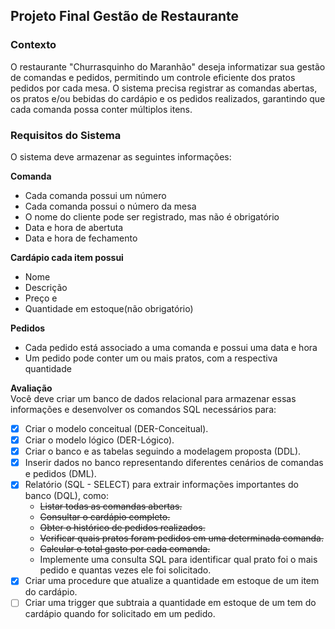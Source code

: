 ## Projeto Final Gestão de Restaurante  
### Contexto    
O restaurante "Churrasquinho do Maranhão" deseja informatizar sua gestão de comandas e pedidos, permitindo um controle eficiente dos pratos pedidos por cada mesa.
O sistema precisa registrar as comandas abertas, os pratos e/ou bebidas do cardápio e os pedidos realizados, garantindo que cada comanda possa conter múltiplos itens.  
  
### Requisitos do Sistema  
O sistema deve armazenar as seguintes informações:  
  
**Comanda**  
- Cada comanda possui um número  
- Cada comanda possui o número da mesa  
- O nome do cliente pode ser registrado, mas não é obrigatório  
- Data e hora de abertuta  
- Data e hora de fechamento  
  
**Cardápio cada item possui**  
- Nome
- Descrição
- Preço e 
- Quantidade em estoque(não obrigatório)  
  
**Pedidos**  
- Cada pedido está associado a uma comanda e possui uma data e hora  
- Um pedido pode conter um ou mais pratos, com a respectiva quantidade  
  
**Avaliação**  
Você deve criar um banco de dados relacional para armazenar essas informações e desenvolver os comandos SQL necessários para:  
- [x] Criar o modelo conceitual (DER-Conceitual).  
- [x] Criar o modelo lógico (DER-Lógico).  
- [x] Criar o banco e as tabelas seguindo a modelagem proposta (DDL).  
- [x] Inserir dados no banco representando diferentes cenários de comandas e pedidos (DML).    
- [x] Relatório (SQL - SELECT) para extrair informações importantes do banco (DQL), como:  
	- ~~Listar todas as comandas abertas.~~
	- ~~Consultar o cardápio completo.~~  
	- ~~Obter o histórico de pedidos realizados.~~ 
	- ~~Verificar quais pratos foram pedidos em uma determinada comanda.~~ 
	- ~~Calcular o total gasto por cada comanda.~~ 
	- Implemente uma consulta SQL para identificar qual prato foi o mais pedido e quantas vezes ele foi solicitado.
- [x] Criar uma procedure que atualize a quantidade em estoque de um item do cardápio.  
- [ ] Criar uma trigger que subtraia a quantidade em estoque de um tem do cardápio quando for solicitado em um pedido.